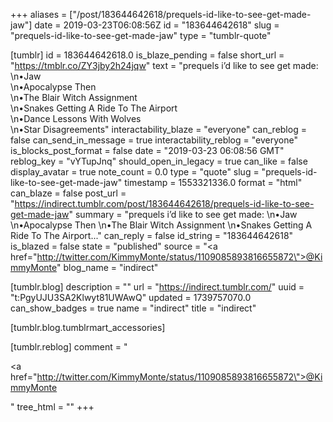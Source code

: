 +++
aliases = ["/post/183644642618/prequels-id-like-to-see-get-made-jaw"]
date = 2019-03-23T06:08:56Z
id = "183644642618"
slug = "prequels-id-like-to-see-get-made-jaw"
type = "tumblr-quote"

[tumblr]
id = 183644642618.0
is_blaze_pending = false
short_url = "https://tmblr.co/ZY3jby2h24jqw"
text = "prequels i’d like to see get made:<br/>\n•Jaw<br/>\n•Apocalypse Then<br/>\n•The Blair Witch Assignment<br/>\n•Snakes Getting A Ride To The Airport<br/>\n•Dance Lessons With Wolves<br/>\n•Star Disagreements"
interactability_blaze = "everyone"
can_reblog = false
can_send_in_message = true
interactability_reblog = "everyone"
is_blocks_post_format = false
date = "2019-03-23 06:08:56 GMT"
reblog_key = "vYTupJnq"
should_open_in_legacy = true
can_like = false
display_avatar = true
note_count = 0.0
type = "quote"
slug = "prequels-id-like-to-see-get-made-jaw"
timestamp = 1553321336.0
format = "html"
can_blaze = false
post_url = "https://indirect.tumblr.com/post/183644642618/prequels-id-like-to-see-get-made-jaw"
summary = "prequels i’d like to see get made: \n•Jaw \n•Apocalypse Then \n•The Blair Witch Assignment \n•Snakes Getting A Ride To The Airport..."
can_reply = false
id_string = "183644642618"
is_blazed = false
state = "published"
source = "<a href=\"http://twitter.com/KimmyMonte/status/1109085893816655872\">@KimmyMonte</a>"
blog_name = "indirect"

[tumblr.blog]
description = ""
url = "https://indirect.tumblr.com/"
uuid = "t:PgyUJU3SA2Klwyt81UWAwQ"
updated = 1739757070.0
can_show_badges = true
name = "indirect"
title = "indirect"

[tumblr.blog.tumblrmart_accessories]

[tumblr.reblog]
comment = "<p><a href=\"http://twitter.com/KimmyMonte/status/1109085893816655872\">@KimmyMonte</a></p>"
tree_html = ""
+++
